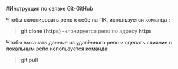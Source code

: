 #Инструкция по связке Git-GitHub

Чтобы склонировать репо к себе на ПК, используется команда :
> **git clone (https)** -клонируется репо по адресу **https**

Чтобы выкачать данные из удалённого репо и сделать слияние с локальным репо используется команда:
> **git pull** 